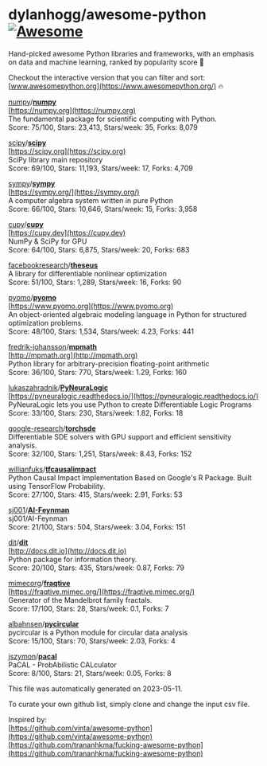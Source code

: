 # dylanhogg/awesome-python  [![Awesome](https://awesome.re/badge.svg)](https://awesome.re)  

Hand-picked awesome Python libraries and frameworks, 
with an emphasis on data and machine learning, ranked by popularity score 🐍  

Checkout the interactive version that you can filter and sort: 
[www.awesomepython.org](https://www.awesomepython.org/) 🔥  


<a href="https://github.com/numpy)">numpy</a>/<b><a href="https://github.com/numpy/numpy">numpy</a></b>  
[https://numpy.org](https://numpy.org)  
The fundamental package for scientific computing with Python.  
Score: 75/100, Stars: 23,413, Stars/week: 35, Forks: 8,079  


<a href="https://github.com/scipy)">scipy</a>/<b><a href="https://github.com/scipy/scipy">scipy</a></b>  
[https://scipy.org](https://scipy.org)  
SciPy library main repository  
Score: 69/100, Stars: 11,193, Stars/week: 17, Forks: 4,709  


<a href="https://github.com/sympy)">sympy</a>/<b><a href="https://github.com/sympy/sympy">sympy</a></b>  
[https://sympy.org/](https://sympy.org/)  
A computer algebra system written in pure Python  
Score: 66/100, Stars: 10,646, Stars/week: 15, Forks: 3,958  


<a href="https://github.com/cupy)">cupy</a>/<b><a href="https://github.com/cupy/cupy">cupy</a></b>  
[https://cupy.dev](https://cupy.dev)  
NumPy & SciPy for GPU  
Score: 64/100, Stars: 6,875, Stars/week: 20, Forks: 683  


<a href="https://github.com/facebookresearch)">facebookresearch</a>/<b><a href="https://github.com/facebookresearch/theseus">theseus</a></b>  
A library for differentiable nonlinear optimization  
Score: 51/100, Stars: 1,289, Stars/week: 16, Forks: 90  


<a href="https://github.com/pyomo)">pyomo</a>/<b><a href="https://github.com/pyomo/pyomo">pyomo</a></b>  
[https://www.pyomo.org](https://www.pyomo.org)  
An object-oriented algebraic modeling language in Python for structured optimization problems.  
Score: 48/100, Stars: 1,534, Stars/week: 4.23, Forks: 441  


<a href="https://github.com/fredrik-johansson)">fredrik-johansson</a>/<b><a href="https://github.com/fredrik-johansson/mpmath">mpmath</a></b>  
[http://mpmath.org](http://mpmath.org)  
Python library for arbitrary-precision floating-point arithmetic  
Score: 36/100, Stars: 770, Stars/week: 1.29, Forks: 160  


<a href="https://github.com/lukaszahradnik)">lukaszahradnik</a>/<b><a href="https://github.com/lukaszahradnik/pyneuralogic">PyNeuraLogic</a></b>  
[https://pyneuralogic.readthedocs.io/](https://pyneuralogic.readthedocs.io/)  
PyNeuraLogic lets you use Python to create Differentiable Logic Programs  
Score: 33/100, Stars: 230, Stars/week: 1.82, Forks: 18  


<a href="https://github.com/google-research)">google-research</a>/<b><a href="https://github.com/google-research/torchsde">torchsde</a></b>  
Differentiable SDE solvers with GPU support and efficient sensitivity analysis.   
Score: 32/100, Stars: 1,251, Stars/week: 8.43, Forks: 152  


<a href="https://github.com/willianfuks)">willianfuks</a>/<b><a href="https://github.com/willianfuks/tfcausalimpact">tfcausalimpact</a></b>  
Python Causal Impact Implementation Based on Google's R Package. Built using TensorFlow Probability.  
Score: 27/100, Stars: 415, Stars/week: 2.91, Forks: 53  


<a href="https://github.com/sj001)">sj001</a>/<b><a href="https://github.com/sj001/ai-feynman">AI-Feynman</a></b>  
sj001/AI-Feynman  
Score: 21/100, Stars: 504, Stars/week: 3.04, Forks: 151  


<a href="https://github.com/dit)">dit</a>/<b><a href="https://github.com/dit/dit">dit</a></b>  
[http://docs.dit.io](http://docs.dit.io)  
Python package for information theory.  
Score: 20/100, Stars: 435, Stars/week: 0.87, Forks: 79  


<a href="https://github.com/mimecorg)">mimecorg</a>/<b><a href="https://github.com/mimecorg/fraqtive">fraqtive</a></b>  
[https://fraqtive.mimec.org/](https://fraqtive.mimec.org/)  
Generator of the Mandelbrot family fractals.  
Score: 17/100, Stars: 28, Stars/week: 0.1, Forks: 7  


<a href="https://github.com/albahnsen)">albahnsen</a>/<b><a href="https://github.com/albahnsen/pycircular">pycircular</a></b>  
pycircular is a Python module for circular data analysis  
Score: 15/100, Stars: 70, Stars/week: 2.03, Forks: 4  


<a href="https://github.com/jszymon)">jszymon</a>/<b><a href="https://github.com/jszymon/pacal">pacal</a></b>  
PaCAL - ProbAbilistic CALculator  
Score: 8/100, Stars: 21, Stars/week: 0.05, Forks: 8  


This file was automatically generated on 2023-05-11.  

To curate your own github list, simply clone and change the input csv file.  

Inspired by:  
[https://github.com/vinta/awesome-python](https://github.com/vinta/awesome-python)  
[https://github.com/trananhkma/fucking-awesome-python](https://github.com/trananhkma/fucking-awesome-python)  